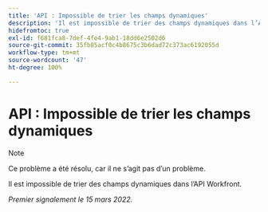 ```yaml
---
title: 'API : Impossible de trier les champs dynamiques'
description: 'Il est impossible de trier des champs dynamiques dans l’API Workfront. '
hidefromtoc: true
exl-id: f681fca8-7def-4fe4-9ab1-18dd6e2502d6
source-git-commit: 35fb85acf0c4b8675c3b6dad72c373ac6192055d
workflow-type: tm+mt
source-wordcount: '47'
ht-degree: 100%

---
```


# API : Impossible de trier les champs dynamiques

<!--Requested article: Article exists to let people know they can't do this.-->

>[!NOTE]
>
>Ce problème a été résolu, car il ne s’agit pas d’un problème.

Il est impossible de trier des champs dynamiques dans l’API Workfront.

_Premier signalement le 15 mars 2022._

